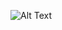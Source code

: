 ![Alt Text](https://www.google.com/url?sa=i&url=https%3A%2F%2Fgiphy.com%2Fexplore%2Foffice-monkey&psig=AOvVaw2xHWFTscd8x4zXhNSbCZP3&ust=1672753815461000&source=images&cd=vfe&ved=0CA8QjRxqFwoTCICm39qDqfwCFQAAAAAdAAAAABAo)

